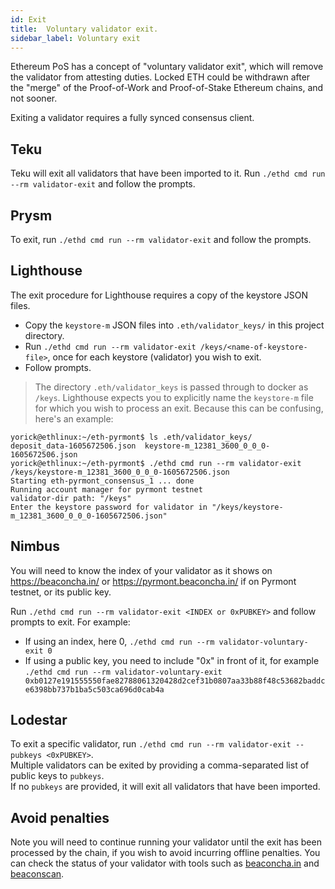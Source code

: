 ```yaml
---
id: Exit
title:  Voluntary validator exit.
sidebar_label: Voluntary exit
---
```


Ethereum PoS has a concept of "voluntary validator exit", which will remove the
validator from attesting duties. Locked ETH could be withdrawn after the "merge"
of the Proof-of-Work and Proof-of-Stake Ethereum chains, and not sooner.

Exiting a validator requires a fully synced consensus client.

## Teku

Teku will exit all validators that have been imported to it. Run
`./ethd cmd run --rm validator-exit` and follow the prompts.

## Prysm

To exit, run `./ethd cmd run --rm validator-exit` and follow the
prompts.

## Lighthouse

The exit procedure for Lighthouse requires a copy of the keystore JSON files.

- Copy the `keystore-m` JSON files into `.eth/validator_keys/` in this project
  directory.
- Run `./ethd cmd run --rm validator-exit /keys/<name-of-keystore-file>`,
  once for each keystore (validator) you wish to exit.
- Follow prompts.

> The directory `.eth/validator_keys` is passed through to docker as `/keys`. Lighthouse
> expects you to explicitly name the `keystore-m` file for which you wish to process an exit. Because this can
> be confusing, here's an example:
```
yorick@ethlinux:~/eth-pyrmont$ ls .eth/validator_keys/
deposit_data-1605672506.json  keystore-m_12381_3600_0_0_0-1605672506.json
yorick@ethlinux:~/eth-pyrmont$ ./ethd cmd run --rm validator-exit /keys/keystore-m_12381_3600_0_0_0-1605672506.json
Starting eth-pyrmont_consensus_1 ... done
Running account manager for pyrmont testnet
validator-dir path: "/keys" 
Enter the keystore password for validator in "/keys/keystore-m_12381_3600_0_0_0-1605672506.json"  
```

## Nimbus

You will need to know the index of your validator as it shows on https://beaconcha.in/ or https://pyrmont.beaconcha.in/ if on Pyrmont testnet, or its public key.

Run `./ethd cmd run --rm validator-exit <INDEX or 0xPUBKEY>` and follow prompts to exit. For example:
- If using an index, here 0, `./ethd cmd run --rm validator-voluntary-exit 0`
- If using a public key, you need to include "0x" in front of it, for example `./ethd cmd run --rm validator-voluntary-exit 0xb0127e191555550fae82788061320428d2cef31b0807aa33b88f48c53682baddce6398bb737b1ba5c503ca696d0cab4a`

## Lodestar

To exit a specific validator, run `./ethd cmd run --rm validator-exit --pubkeys <0xPUBKEY>`.  
Multiple validators can be exited by providing a comma-separated list of public keys to `pubkeys`.  
If no `pubkeys` are provided, it will exit all validators that have been imported.

## Avoid penalties

Note you will need to continue running your validator until the exit
has been processed by the chain, if you wish to avoid incurring offline
penalties. You can check the status of your validator with tools such
as [beaconcha.in](https://beaconcha.in) and [beaconscan](https://beaconscan.com).
